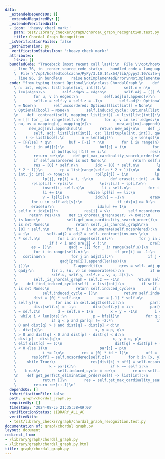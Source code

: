 ```yaml
---
data:
  _extendedDependsOn: []
  _extendedRequiredBy: []
  _extendedVerifiedWith:
  - icon: ':heavy_check_mark:'
    path: test/library_checker/graph/chordal_graph_recognition.test.py
    title: Chordal Graph Recognition
  _isVerificationFailed: false
  _pathExtension: py
  _verificationStatusIcon: ':heavy_check_mark:'
  attributes:
    links: []
  bundledCode: "Traceback (most recent call last):\n  File \"/opt/hostedtoolcache/PyPy/3.10.14/x64/lib/pypy3.10/site-packages/onlinejudge_verify/documentation/build.py\"\
    , line 76, in _render_source_code_stat\n    bundled_code = language.bundle(\n\
    \  File \"/opt/hostedtoolcache/PyPy/3.10.14/x64/lib/pypy3.10/site-packages/onlinejudge_verify/languages/python.py\"\
    , line 96, in bundle\n    raise NotImplementedError\nNotImplementedError\n"
  code: "from typing import Optional\n\n\nclass ChordalGraph:\n    def __init__(self,\
    \ n: int, edges: list[tuple[int, int]]):\n        self.n = n\n        self.m =\
    \ len(edges)\n        self.edges = edges\n        self.adj = [[] for _ in range(n)]\n\
    \        for u, v in edges:\n            self.adj[u].append(v)\n            self.adj[v].append(u)\n\
    \        self.x = self.y = self.z = -1\n        self.adj2: Optional[list[list[int]]]\
    \ = None\n        self.mcsordered: Optional[list[int]] = None\n        self._is_chordal_graph:\
    \ Optional[bool] = None\n        self.induced_cycle: Optional[list[int]] = None\n\
    \n    def _contract(self, mapping: list[int]) -> list[list[int]]:\n        new_adj\
    \ = [[] for _ in range(self.n)]\n        for u, v in self.edges:\n           \
    \ nu, nv = mapping[u], mapping[v]\n            new_adj[nu].append(nv)\n      \
    \      new_adj[nv].append(nu)\n        return new_adj\n\n    def _adj_query(\n\
    \        self, adj: list[list[int]], qs: list[tuple[int, int]], qadj: list[list[int]]\n\
    \    ) -> list[bool]:\n        n = len(adj)\n        q = len(qs)\n        res\
    \ = [False] * q\n        buf = [-1] * n\n        for i in range(n):\n        \
    \    for j in adj[i]:\n                buf[j] = i\n            for qj in qadj[i]:\n\
    \                if buf[qs[qj][1]] == i:\n                    res[qj] = True\n\
    \        return res\n\n    def get_max_cardinality_search_order(self) -> list[int]:\n\
    \        if self.mcsordered is not None:\n            return self.mcsordered\n\
    \        res = [0] * self.n\n        idx = [0] * self.n\n        lp = list(range(self.n\
    \ * 2 + 1))\n        rp = list(range(self.n * 2 + 1))\n\n        def insert(i:\
    \ int, j: int) -> None:\n            rp[lp[j]] = i\n            lp[i] = lp[j]\n\
    \            lp[j], rp[i] = i, j\n\n        def erase(i: int) -> None:\n     \
    \       rp[lp[i]] = rp[i]\n            lp[rp[i]] = lp[i]\n\n        for i in range(self.n):\n\
    \            insert(i, self.n)\n        li = self.n\n        for i in range(self.n):\n\
    \            li += 1\n            while lp[li] == li:\n                li -= 1\n\
    \            v = lp[li]\n            idx[v] = -1\n            erase(v)\n     \
    \       for u in self.adj[v]:\n                if idx[u] >= 0:\n             \
    \       erase(u)\n                    idx[u] += 1\n                    insert(u,\
    \ self.n + idx[u])\n            res[i] = v\n        self.mcsordered = res\n  \
    \      return res\n\n    def is_chordal_graph(self) -> bool:\n        if self.mcsordered\
    \ is None:\n            self.get_max_cardinality_search_order()\n        if self._is_chordal_graph\
    \ is not None:\n            return self._is_chordal_graph\n\n        inv_mcs =\
    \ [0] * self.n\n        for i, v in enumerate(self.mcsordered):\n            inv_mcs[v]\
    \ = i\n        self.adj2 = adj2 = self._contract(inv_mcs)\n\n        pre = [-1]\
    \ * self.n\n        for i in range(self.n):\n            for j in adj2[i]:\n \
    \               if j < i and pre[i] < j:\n                    pre[i] = j\n\n \
    \       es = []\n        qadj = [[] for _ in range(self.n)]\n        Z = []\n\
    \        for i in range(self.n):\n            if pre[i] == -1:\n             \
    \   continue\n            for j in adj2[i]:\n                if j < pre[i]:\n\
    \                    qadj[pre[i]].append(len(es))\n                    es.append((pre[i],\
    \ j))\n                    Z.append(i)\n        qres = self._adj_query(adj2, es,\
    \ qadj)\n        for i, (u, v) in enumerate(es):\n            if not qres[i]:\n\
    \                self.x, self.y, self.z = v, u, Z[i]\n                break\n\n\
    \        self._is_chordal_graph = self.z == -1\n        return self._is_chordal_graph\n\
    \n    def find_induced_cycle(self) -> list[int]:\n        if self.induced_cycle\
    \ is not None:\n            return self.induced_cycle\n        if self.is_chordal_graph():\n\
    \            self.induced_cycle = []\n            return self.induced_cycle\n\
    \        dist = [0] * self.n\n        par = [-1] * self.n\n        bfs = [self.x,\
    \ self.y]\n        for inc in self.adj2[self.z]:\n            par[inc] = -2\n\
    \        dist[self.x] = -1\n        dist[self.y] = 1\n        par[self.x] = par[self.y]\
    \ = self.z\n        d = self.n + 1\n        x = y = -1\n        i = 0\n      \
    \  while i < len(bfs):\n            p = bfs[i]\n            for q in self.adj2[p]:\n\
    \                if q < p and par[q] != -2:\n                    if dist[p] <\
    \ 0 and dist[q] > 0 and dist[q] - dist[p] < d:\n                        d = dist[q]\
    \ - dist[p]\n                        x, y = p, q\n                    elif dist[p]\
    \ > 0 and dist[q] < 0 and dist[p] - dist[q] < d:\n                        d =\
    \ dist[p] - dist[q]\n                        x, y = q, p\n                   \
    \ elif dist[q] == 0:\n                        dist[q] = dist[p] + (-1 if dist[p]\
    \ < 0 else 1)\n                        par[q] = p\n                        bfs.append(q)\n\
    \            i += 1\n\n        res = [0] * (d + 1)\n        off = -dist[x]\n \
    \       res[off] = self.mcsordered[self.z]\n        for k in [x, y]:\n       \
    \     while True:\n                res[dist[k] + off] = self.mcsordered[k]\n \
    \               k = par[k]\n                if k == self.z:\n                \
    \    break\n        self.induced_cycle = res\n        return self.induced_cycle\n\
    \n    def get_perfect_elimination_order(self) -> list[int]:\n        if not self.is_chordal_graph():\n\
    \            return []\n        res = self.get_max_cardinality_search_order()\n\
    \        return res[::-1]\n"
  dependsOn: []
  isVerificationFile: false
  path: graph/chordal_graph.py
  requiredBy: []
  timestamp: '2024-08-25 21:35:38+09:00'
  verificationStatus: LIBRARY_ALL_AC
  verifiedWith:
  - test/library_checker/graph/chordal_graph_recognition.test.py
documentation_of: graph/chordal_graph.py
layout: document
redirect_from:
- /library/graph/chordal_graph.py
- /library/graph/chordal_graph.py.html
title: graph/chordal_graph.py
---
```

